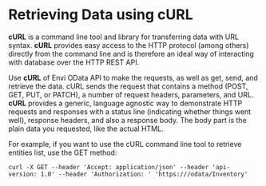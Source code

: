 # Retrieving Data using cURL
**cURL** is a command line tool and library for transferring data with URL syntax. **cURL** provides easy access to the HTTP protocol (among others) directly from the command line and is therefore an ideal way of interacting with database over the HTTP REST API.

Use **cURL** of Envi OData API to make the requests, as well as get, send, and retrieve the data. cURL sends the request that contains a method (POST, GET, PUT, or PATCH), a number of request headers, parameters, and URL. **cURL** provides a generic, language agnostic way to demonstrate HTTP requests and responses with a status line (indicating whether things went well), response headers, and also a response body. The body part is the plain data you requested, like the actual HTML.

For example, if you want to use the cURL command line tool to retrieve entities list, use the GET method:

``` title="Example"
curl -X GET --header 'Accept: application/json' --header 'api-
version: 1.0' --header 'Authorization: ' 'https:///odata/Inventory'
    
```